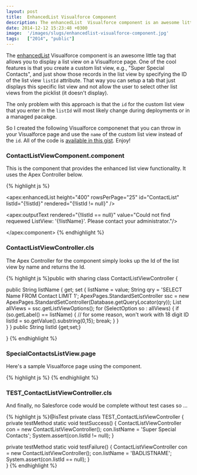 ```yaml
---
layout: post
title:  EnhancedList Visualforce Component
description: The enhancedList  Visualforce component is an awesome little tag that allows you to display a list view on a Visualforce page. One of the cool features is that you create a custom list view, e.g., Super Special Contacts, and just show those records in the list view by specifying the ID of the list view listId  attribute. That way you can setup a tab that just displays this specific list view and not allow the user to select other list views from the picklist (it doesnt display). The only problem
date: 2014-12-12 15:23:48 +0300
image:  '/images/slugs/enhancedlist-visualforce-component.jpg'
tags:   ["2014", "public"]
---
```

<p>The <a href="http://www.salesforce.com/us/developer/docs/pages/Content/pages_compref_enhancedList.htm">enhancedList</a> Visualforce component is an awesome little tag that allows you to display a list view on a Visualforce page. One of the cool features is that you create a custom list view, e.g., "Super Special Contacts", and just show those records in the list view by specifying the ID of the list view <code>listId</code> attribute. That way you can setup a tab that just displays this specific list view and not allow the user to select other list views from the picklist (it doesn't display).</p>
<p>The only problem with this approach is that the <code>id</code> for the custom list view that you enter in the <code>listId</code> will most likely change during deployments or in a managed pacakge.</p>
<p>So I created the following Visualforce componenet that you can throw in your Visualforce page and use the <code>name</code> of the custom list view instead of the <code>id</code>. All of the code is <a href="https://gist.github.com/jeffdonthemic/e9f06eaa2541bf716f3e">available in this gist</a>. Enjoy!</p>
<h3 id="contactlistviewcomponentcomponent">ContactListViewComponent.component</h3>
<p>This is the component that provides the enhanced list view functionality. It uses the Apex Controller below.</p>
{% highlight js %}<apex:component controller="ContactListViewController">
 <apex:attribute name="listViewName" type="String" required="true" 
  description="The name of the listview." assignTo="{!listName}"/>	

 <apex:enhancedList height="400" rowsPerPage="25" id="ContactList"
  listId="{!listId}" rendered="{!listId != null}" />

 <apex:outputText rendered="{!listId == null}" value="Could not find requewed ListView: '{!listName}'. Please contact your administrator."/>

</apex:component>
{% endhighlight %}
<h3 id="contactlistviewcontrollercls">ContactListViewController.cls</h3>
<p>The Apex Controller for the component simply looks up the Id of the list view by name and returns the Id.</p>
{% highlight js %}public with sharing class ContactListViewController {
  
 public String listName {
  get;
  set {
  listName = value;
  String qry = 'SELECT Name FROM Contact LIMIT 1';
  ApexPages.StandardSetController ssc = 
  new ApexPages.StandardSetController(Database.getQueryLocator(qry));
  List<SelectOption> allViews = ssc.getListViewOptions();
  for (SelectOption so : allViews) {
   if (so.getLabel() == listName) {
  // for some reason, won't work with 18 digit ID
  listId = so.getValue().substring(0,15);
  break;
   }
  }   
  } 
 }
 public String listId {get;set;}
  
}
{% endhighlight %}
<h3 id="specialcontactslistviewpage">SpecialContactsListView.page</h3>
<p>Here's a sample Visualforce page using the component.</p>
{% highlight js %}<apex:page>
 <c:ContactListViewComponent listViewName="Super Special Contacts"/>
</apex:page>
{% endhighlight %}
<h3 id="test_contactlistviewcontrollercls">TEST_ContactListViewController.cls</h3>
<p>And finally, no Salesforce code would be complete without test cases so ...</p>
{% highlight js %}@isTest
private class TEST_ContactListViewController {
 private testMethod static void testSuccess() {
  ContactListViewController con = new ContactListViewController();
  con.listName = 'Super Special Contacts';
  System.assert(con.listId != null);
 }
 
 private testMethod static void testFailure() {
  ContactListViewController con = new ContactListViewController();
  con.listName = 'BADLISTNAME';
  System.assert(con.listId == null);
 }  
}
{% endhighlight %}

